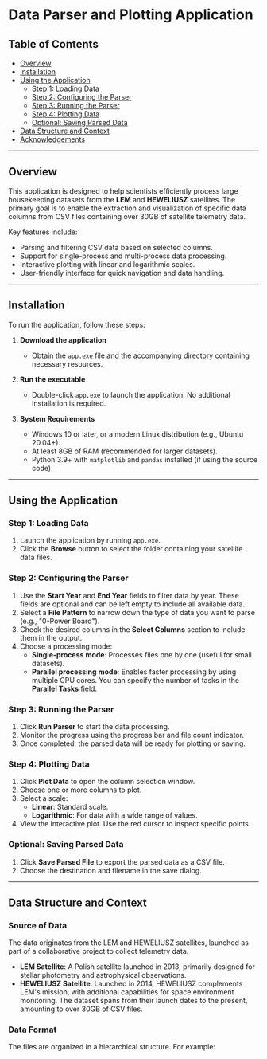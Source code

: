 # Data Parser and Plotting Application

## Table of Contents
- [Overview](#overview)
- [Installation](#installation)
- [Using the Application](#using-the-application)
  - [Step 1: Loading Data](#step-1-loading-data)
  - [Step 2: Configuring the Parser](#step-2-configuring-the-parser)
  - [Step 3: Running the Parser](#step-3-running-the-parser)
  - [Step 4: Plotting Data](#step-4-plotting-data)
  - [Optional: Saving Parsed Data](#optional-saving-parsed-data)
- [Data Structure and Context](#data-structure-and-context)
- [Acknowledgements](#acknowledgements)

---

## Overview
This application is designed to help scientists efficiently process large housekeeping datasets from the **LEM** and **HEWELIUSZ** satellites. The primary goal is to enable the extraction and visualization of specific data columns from CSV files containing over 30GB of satellite telemetry data.

Key features include:
- Parsing and filtering CSV data based on selected columns.
- Support for single-process and multi-process data processing.
- Interactive plotting with linear and logarithmic scales.
- User-friendly interface for quick navigation and data handling.

---

## Installation
To run the application, follow these steps:

1. **Download the application**
   - Obtain the `app.exe` file and the accompanying directory containing necessary resources.

2. **Run the executable**
   - Double-click `app.exe` to launch the application. No additional installation is required.

3. **System Requirements**
   - Windows 10 or later, or a modern Linux distribution (e.g., Ubuntu 20.04+).
   - At least 8GB of RAM (recommended for larger datasets).
   - Python 3.9+ with `matplotlib` and `pandas` installed (if using the source code).

---

## Using the Application

### Step 1: Loading Data
1. Launch the application by running `app.exe`.
2. Click the **Browse** button to select the folder containing your satellite data files.

### Step 2: Configuring the Parser
1. Use the **Start Year** and **End Year** fields to filter data by year. These fields are optional and can be left empty to include all available data.
2. Select a **File Pattern** to narrow down the type of data you want to parse (e.g., "0-Power Board").
3. Check the desired columns in the **Select Columns** section to include them in the output.
4. Choose a processing mode:
   - **Single-process mode**: Processes files one by one (useful for small datasets).
   - **Parallel processing mode**: Enables faster processing by using multiple CPU cores. You can specify the number of tasks in the **Parallel Tasks** field.

### Step 3: Running the Parser
1. Click **Run Parser** to start the data processing.
2. Monitor the progress using the progress bar and file count indicator.
3. Once completed, the parsed data will be ready for plotting or saving.

### Step 4: Plotting Data
1. Click **Plot Data** to open the column selection window.
2. Choose one or more columns to plot.
3. Select a scale:
   - **Linear**: Standard scale.
   - **Logarithmic**: For data with a wide range of values.
4. View the interactive plot. Use the red cursor to inspect specific points.

### Optional: Saving Parsed Data
1. Click **Save Parsed File** to export the parsed data as a CSV file.
2. Choose the destination and filename in the save dialog.

---

## Data Structure and Context

### Source of Data
The data originates from the LEM and HEWELIUSZ satellites, launched as part of a collaborative project to collect telemetry data. 

- **LEM Satellite**: A Polish satellite launched in 2013, primarily designed for stellar photometry and astrophysical observations.
- **HEWELIUSZ Satellite**: Launched in 2014, HEWELIUSZ complements LEM's mission, with additional capabilities for space environment monitoring. The dataset spans from their launch dates to the present, amounting to over 30GB of CSV files.

### Data Format
The files are organized in a hierarchical structure. For example:
